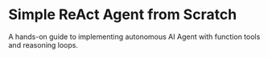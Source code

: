 # Simple ReAct Agent from Scratch

A hands-on guide to implementing autonomous AI Agent with function tools and reasoning loops.
